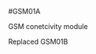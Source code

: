 <!--- PrjInfo ---> <!--- Please remove this line after manually editing --->
<!--- 00a56be08b96043df9e37d6aff7b6990 --->
<!--- Created:20170112-18:22: ---> 
<!--- Author:Mlab: ---> 
<!--- AuthorEmail:mlab@mlab.cz: ---> 
<!--- Tags:imported: ---> 
<!--- Ust:None: ---> 
<!--- Name:GSM01A: --->
#GSM01A 
<!--- LongName --->
GSM conetcivity module
<!--- ELongName ---> 

<!--- Lead --->
Replaced GSM01B
<!--- ELead ---> 


​
​
<!--- Description --->
<!--- EDescription --->
<!--- Content --->
<!--- EContent --->
            